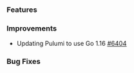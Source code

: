 ### Features


### Improvements

- Updating Pulumi to use Go 1.16
  [#6404](https://github.com/pulumi/pulumi/pull/6404)

### Bug Fixes

